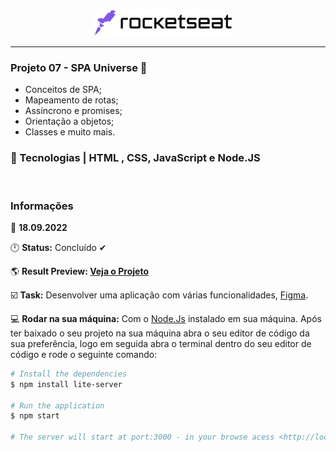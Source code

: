 <div align="center">
<img width="220px" src="https://raw.githubusercontent.com/Rocketseat/awesome/master/assets/logo_rocketseat.png" alt="">&nbsp;&nbsp;&nbsp;
<img width="150px" src="https://www.rocketseat.com.br/_next/image?url=%2Fassets%2Flogos%2Fexplorer.svg&w=256&q=75"  alt="">
</div>

---
### Projeto 07 - SPA Universe 🚀
-   Conceitos de SPA;
-   Mapeamento de rotas;
-   Assíncrono e promises;
-   Orientação a objetos;
-   Classes e muito mais.

<h3>
🧪 Tecnologias |  HTML , CSS, JavaScript e Node.JS
</h3> 

</p>
<img  src="https://i.imgur.com/4OcLSni.gif"  alt="">

### Informações
📅 **18.09.2022**

🕛 **Status:** Concluído ✔

🌎 **Result Preview: [Veja o Projeto]([universe-spa.netlify.app](https://universe-spa.netlify.app/))**

☑️ **Task:** Desenvolver uma aplicação com várias funcionalidades, [Figma](https://www.figma.com/file/R8BDkMvTiin6yQA6O0SeXw/Desafios-Explorer-SPA-Universe-Copy).

💻 **Rodar na sua máquina:**
Com o <a href="https://nodejs.org/en/"> Node.Js</a> instalado em sua máquina.
Após ter baixado o seu projeto na sua máquina abra o seu editor de código da sua preferência, logo em seguida abra o terminal dentro do seu editor de código e rode o seguinte comando:


```bash
# Install the dependencies
$ npm install lite-server

# Run the application 
$ npm start

# The server will start at port:3000 - in your browse acess <http://localhost:3000>
```
